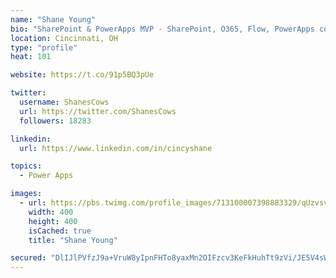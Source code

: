 ```yaml
---
name: "Shane Young"
bio: "SharePoint & PowerApps MVP - SharePoint, O365, Flow, PowerApps consulting? @PowerApps911 | Pure Snark? You found it."
location: Cincinnati, OH
type: "profile"
heat: 101

website: https://t.co/91p5BQ3pUe

twitter:
  username: ShanesCows
  url: https://twitter.com/ShanesCows
  followers: 18283

linkedin:
  url: https://www.linkedin.com/in/cincyshane

topics:
  - Power Apps

images:
  - url: https://pbs.twimg.com/profile_images/713100007398883329/qUzvsvQ3_400x400.jpg
    width: 400
    height: 400
    isCached: true
    title: "Shane Young"

secured: "DlIJlPVfzJ9a+VruW8yIpnFHTo8yaxMn2OIFzcv3KeFkHuhTt9zVi/JE5V4sWfD0+WpfhOCwoAKOLC76iprQ2zEbHua55Mgcukfx7saRrG1wV63059J895N7XslaPeP0MSEeNBq4a0i8Bk9EtiSRkTrQX95XetWm31kGUC9lrqpIVF3tdRPZpmtDWreDu13YQz5NBSP2/wtV+8tDYZziGgIqSmb6k1iTs7lw8v5+DzyAuQbUYwu0/KfzoGoacqbaIwo6DFCR0oMXjsaW3IGIvnKA2IQclEvbzTMLFUx4i6H0OtkzVA9mzElRue8OuH0CLiAqDfYRCfE+iz446ZPNs3LxzOHheSZtXEVKc9h2jKj2QalSLTSNhcaPw+CFHImYhJMM6IDTc6EjNBtlpk+uF/eFfincfQlYEelj6adpcqI=;hxK+rfFIQYmR6NGXKDBD4A=="
---
```



